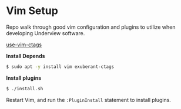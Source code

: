 # Vim Setup

Repo walk through good vim configuration and plugins to utilize when
developing Underview software.

[use-vim-ctags](https://kulkarniamit.github.io/whatwhyhow/howto/use-vim-ctags.html)

**Install Depends**
```sh
$ sudo apt -y install vim exuberant-ctags
```

**Install plugins**
```sh
$ ./install.sh
```

Restart Vim, and run the `:PluginInstall` statement to install plugins.
